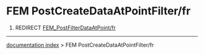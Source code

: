# FEM PostCreateDataAtPointFilter/fr
1.  REDIRECT [FEM\_PostFilterDataAtPoint/fr](FEM_PostFilterDataAtPoint/fr.md)

---
[documentation index](../README.md) > FEM PostCreateDataAtPointFilter/fr
